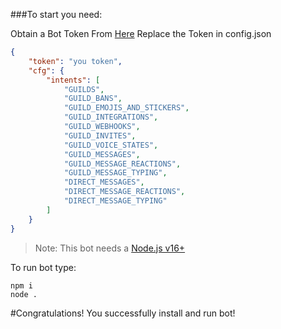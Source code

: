 ###To start you need:

Obtain a Bot Token From [Here](https://discord.com/developers)
Replace the Token in config.json
```json
{
    "token": "you token",
    "cfg": {
        "intents": [
            "GUILDS",
            "GUILD_BANS",
            "GUILD_EMOJIS_AND_STICKERS",
            "GUILD_INTEGRATIONS",
            "GUILD_WEBHOOKS",
            "GUILD_INVITES",
            "GUILD_VOICE_STATES",
            "GUILD_MESSAGES",
            "GUILD_MESSAGE_REACTIONS",
            "GUILD_MESSAGE_TYPING",
            "DIRECT_MESSAGES",
            "DIRECT_MESSAGE_REACTIONS",
            "DIRECT_MESSAGE_TYPING"
        ]
    }
}
```
> Note: This bot needs a [Node.js v16+](https://nodejs.org/en/blog/release/v16.0.0/)

To run bot type:
```
npm i
node .
```

#Congratulations! You successfully install and run bot!

